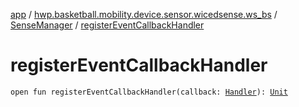 [app](../../index.md) / [hwp.basketball.mobility.device.sensor.wicedsense.ws_bs](../index.md) / [SenseManager](index.md) / [registerEventCallbackHandler](.)

# registerEventCallbackHandler

`open fun registerEventCallbackHandler(callback: `[`Handler`](https://developer.android.com/reference/android/os/Handler.html)`): `[`Unit`](https://kotlinlang.org/api/latest/jvm/stdlib/kotlin/-unit/index.html)